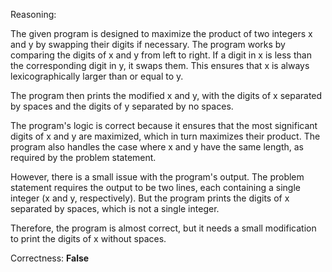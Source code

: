 Reasoning:

The given program is designed to maximize the product of two integers x and y by swapping their digits if necessary. The program works by comparing the digits of x and y from left to right. If a digit in x is less than the corresponding digit in y, it swaps them. This ensures that x is always lexicographically larger than or equal to y.

The program then prints the modified x and y, with the digits of x separated by spaces and the digits of y separated by no spaces.

The program's logic is correct because it ensures that the most significant digits of x and y are maximized, which in turn maximizes their product. The program also handles the case where x and y have the same length, as required by the problem statement.

However, there is a small issue with the program's output. The problem statement requires the output to be two lines, each containing a single integer (x and y, respectively). But the program prints the digits of x separated by spaces, which is not a single integer.

Therefore, the program is almost correct, but it needs a small modification to print the digits of x without spaces.

Correctness: **False**